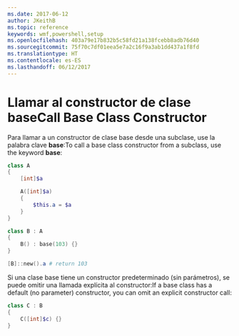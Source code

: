 ```yaml
---
ms.date: 2017-06-12
author: JKeithB
ms.topic: reference
keywords: wmf,powershell,setup
ms.openlocfilehash: 403a79e17b832b5c58fd21a138fcebb8adb76d40
ms.sourcegitcommit: 75f70c7df01eea5e7a2c16f9a3ab1dd437a1f8fd
ms.translationtype: HT
ms.contentlocale: es-ES
ms.lasthandoff: 06/12/2017
---
```

# <a name="call-base-class-constructor"></a><span data-ttu-id="48998-102">Llamar al constructor de clase base</span><span class="sxs-lookup"><span data-stu-id="48998-102">Call Base Class Constructor</span></span>

<span data-ttu-id="48998-103">Para llamar a un constructor de clase base desde una subclase, use la palabra clave **base**:</span><span class="sxs-lookup"><span data-stu-id="48998-103">To call a base class constructor from a subclass, use the keyword **base**:</span></span>

```PowerShell
class A 
{
    [int]$a

    A([int]$a)
    {
        $this.a = $a
    }
}

class B : A
{
    B() : base(103) {}
}

[B]::new().a # return 103
```

<span data-ttu-id="48998-104">Si una clase base tiene un constructor predeterminado (sin parámetros), se puede omitir una llamada explícita al constructor:</span><span class="sxs-lookup"><span data-stu-id="48998-104">If a base class has a default (no parameter) constructor, you can omit an explicit constructor call:</span></span>

```PowerShell
class C : B
{
    C([int]$c) {}
}
```

